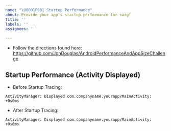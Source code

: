 ```yaml
---
name: "\U0001F601 Startup Performance"
about: Provide your app's startup performance for swag!
title: ''
labels: ''
assignees: ''

---
```


- Follow the directions found here: https://github.com/JonDouglas/AndroidPerformanceAndAppSizeChallenge

## Startup Performance (Activity Displayed)

- Before Startup Tracing:

```
ActivityManager: Displayed com.companyname.yourapp/MainActivity: +0s0ms
```

- After Startup Tracing:

```
ActivityManager: Displayed com.companyname.yourapp/MainActivity: +0s0ms
```
